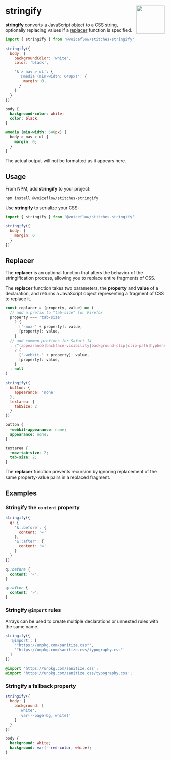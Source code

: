 <h1>stringify <img src="https://jonneal.dev/css-logo.svg" alt="" width="90" height="90" align="right" /></h1>

**stringify** converts a JavaScript object to a CSS string, optionally replacing values if a [replacer](#replacer) function is specified.

```js
import { stringify } from '@voiceflow/stitches-stringify'

stringify({
  body: {
    backgroundColor: 'white',
    color: 'black',

    '& > nav > ul': {
      '@media (min-width: 640px)': {
        margin: 0,
      }
    }
  }
})
```

```css
body {
  background-color: white;
  color: black;
}

@media (min-width: 640px) {
  body > nav > ul {
    margin: 0;
  }
}
```

The actual output will not be formatted as it appears here.

## Usage

From NPM, add **stringify** to your project:

```bash
npm install @voiceflow/stitches-stringify
```

Use **stringify** to serialize your CSS:

```js
import { stringify } from '@voiceflow/stitches-stringify'

stringify({
  body: {
    margin: 0
  }
})
```

## Replacer

The **replacer** is an optional function that alters the behavior of the stringification process, allowing you to replace entire fragments of CSS.

The **replacer** function takes two parameters, the **property** and **value** of a declaration, and returns a JavaScript object representing a fragment of CSS to replace it.

```js
const replacer = (property, value) => (
  // add a prefix to "tab-size" for Firefox
  property === 'tab-size'
    ? {
      ['-moz-' + property]: value,
      [property]: value,
    }
  // add common prefixes for Safari 14
  : /^(appearance|backface-visibility|background-clip|clip-path|hyphens|mask-image|user-select)$/.test(property)
    ? {
      ['-webkit-' + property]: value,
      [property]: value,
    }
  : null
)
```

```js
stringify({
  button: {
    appearance: 'none'
  },
  textarea: {
    tabSize: 2
  }
})
```

```css
button {
  -webkit-appearance: none;
  appearance: none;
}

textarea {
  -moz-tab-size: 2;
  tab-size: 2;
}
```

The **replacer** function prevents recursion by ignoring replacement of the same property-value pairs in a replaced fragment.

## Examples

### Stringify the `content` property

```js
stringify({
  q: {
    '&::before': {
      content: '«'
    },
    '&::after': {
      content: '»'
    }
  }
})
```

```css
q::before {
  content: '«';
}

q::after {
  content: '»';
}
```

### Stringify `@import` rules

Arrays can be used to create multiple declarations or unnested rules with the same name.

```js
stringify({
  '@import': [
    '"https://unpkg.com/sanitize.css"',
    '"https://unpkg.com/sanitize.css/typography.css"'
  ]
})
```

```css
@import 'https://unpkg.com/sanitize.css';
@import 'https://unpkg.com/sanitize.css/typography.css';
```

### Stringify a fallback property

```js
stringify({
  body: {
    background: [
      'white',
      'var(--page-bg, white)'
    ]
  }
})
```

```css
body {
  background: white;
  background: var(--red-color, white);
}
```
